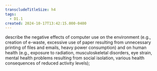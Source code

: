 ```yaml
---
transcludeTitleSize: h4
tags:
  - D1.1
created: 2024-10-17T13:42:15.000-0400
---
```

describe the negative effects of computer use on the environment (e.g., creation of e-waste, excessive use of paper resulting from unnecessary printing of files and emails, heavy power consumption) and on human health (e.g., exposure to radiation, musculoskeletal disorders, eye strain, mental health problems resulting from social isolation, various health consequences of reduced activity levels);